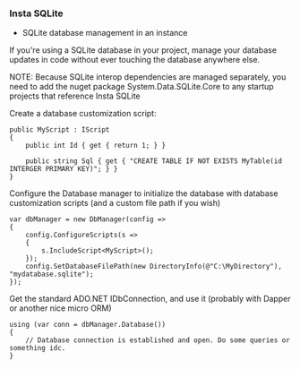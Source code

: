 ### Insta SQLite ###

* SQLite database management in an instance

If you're using a SQLite database in your project, manage your database updates in code without ever touching the database anywhere else.

NOTE: Because SQLite interop dependencies are managed separately, you need to add the nuget package System.Data.SQLite.Core to any startup projects that reference Insta SQLite

Create a database customization script:

```
public MyScript : IScript
{
    public int Id { get { return 1; } }

    public string Sql { get { "CREATE TABLE IF NOT EXISTS MyTable(id INTERGER PRIMARY KEY)"; } }
}
```

Configure the Database manager to initialize the database with database customization scripts (and a custom file path if you wish)

```
var dbManager = new DbManager(config =>
{
    config.ConfigureScripts(s =>
    {
        s.IncludeScript<MyScript>();
    });
    config.SetDatabaseFilePath(new DirectoryInfo(@"C:\MyDirectory"), "mydatabase.sqlite");
});
```

Get the standard ADO.NET IDbConnection, and use it (probably with Dapper or another nice micro ORM)

```
using (var conn = dbManager.Database())
{
    // Database connection is established and open. Do some queries or something idc.
}
```